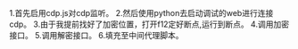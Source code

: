 1.首先启用cdp.js对cdp监听。
2.然后使用python去启动调试的web进行连接cdp。
3.由于我提前找好了加密位置，打开f12定好断点,运行到断点。
4.调用加密接口。
5.调用解密接口。
6.填充至中间代理脚本。

